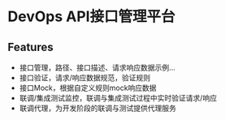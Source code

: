 # DevOps API接口管理平台
## Features
- 接口管理，路径、接口描述、请求响应数据示例...
- 接口验证，请求/响应数据规范，验证规则
- 接口Mock，根据自定义规则mock响应数据
- 联调/集成测试监控，联调与集成测试过程中实时验证请求/响应
- 联调代理，为开发阶段的联调与测试提供代理服务